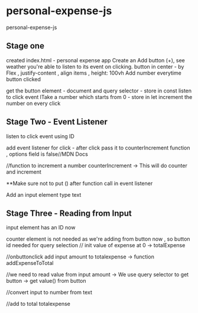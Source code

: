 # personal-expense-js
 personal-expense-js


## Stage one
created index.html - personal expense app
Create an Add button (+), see weather you're able to listen to its event on clicking.
button in center - by Flex , justify-content , align items , height: 100vh
Add number everytime button clicked 

get the button element - document and query selector - store in const 
listen to click event 
lTake a number which starts from 0 - store in let
increment the number on every click

## Stage Two - Event Listener

listen to click event using ID 

add event listener for click - after click pass it to counterIncrement function , options field is false//MDN Docs

//function to increment a number
counterIncrement -> This will do counter and increment

**Make sure not to put () after function call in event listener

Add an input element type text

## Stage Three - Reading from Input

input element has an ID now

counter element is not needed as we're adding from button now , so button id needed for query selection
// init value of expense at 0
-> totalExpense

//onbuttonclick add input amount to totalexpense
-> function addExpenseToTotal

//we need to read value from input amount
-> We use query selector to get button
-> get value() from button


//convert input to number from text

//add to total totalexpense




